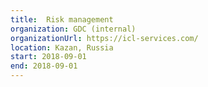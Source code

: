 ```yaml
---
title: 	Risk management
organization: GDC (internal)
organizationUrl: https://icl-services.com/
location: Kazan, Russia
start: 2018-09-01
end: 2018-09-01
---
```

